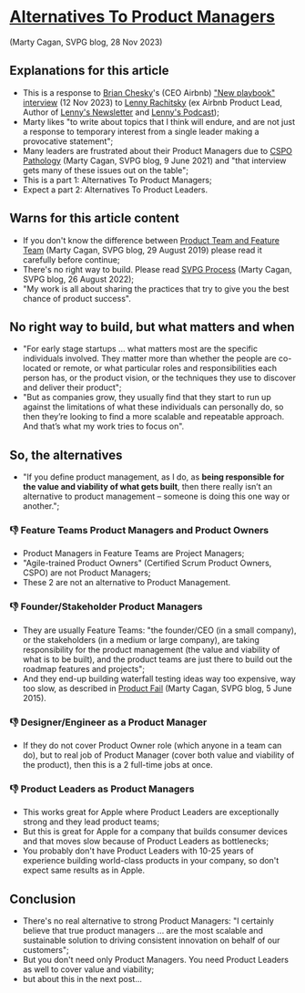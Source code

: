 # [Alternatives To Product Managers](https://www.svpg.com/alternatives-to-product-managers)
(Marty Cagan, SVPG blog, 28 Nov 2023)

## Explanations for this article
* This is a response to [Brian Chesky](https://www.linkedin.com/in/brianchesky)'s (CEO Airbnb) ["New playbook" interview](https://www.lennyspodcast.com/brian-cheskys-new-playbook) (12 Nov 2023) to [Lenny Rachitsky](https://www.linkedin.com/in/lennyrachitsky) (ex Airbnb Product Lead, Author of [Lenny's Newsletter](https://www.lennysnewsletter.com) and [Lenny's Podcast](https://www.lennyspodcast.com));
* Marty likes "to write about topics that I think will endure, and are not just a response to temporary interest from a single leader making a provocative statement";
* Many leaders are frustrated about their Product Managers due to [CSPO Pathology](https://www.svpg.com/the-cspo-pathology/) (Marty Cagan, SVPG blog, 9 June 2021) and "that interview gets many of these issues out on the table";
* This is a part 1: Alternatives To Product Managers;
* Expect a part 2: Alternatives To Product Leaders.

## Warns for this article content
* If you don't know the difference between [Product Team and Feature Team](http://www.svpg.com/product-vs-feature-teams) (Marty Cagan, SVPG blog, 29 August 2019) please read it carefully before continue;
* There's no right way to build. Please read [SVPG Process](https://www.svpg.com/an-svpg-process) (Marty Cagan, SVPG blog, 26 August 2022);
* "My work is all about sharing the practices that try to give you the best chance of product success".

## No right way to build, but what matters and when
* "For early stage startups ... what matters most are the specific individuals involved. They matter more than whether the people are co-located or remote, or what particular roles and responsibilities each person has, or the product vision, or the techniques they use to discover and deliver their product";
* "But as companies grow, they usually find that they start to run up against the limitations of what these individuals can personally do, so then they’re looking to find a more scalable and repeatable approach. And that’s what my work tries to focus on".

## So, the alternatives
* "If you define product management, as I do, as **being responsible for the value and viability of what gets built**, then there really isn’t an alternative to product management – someone is doing this one way or another.";

### 👎 Feature Teams Product Managers and Product Owners
* Product Managers in Feature Teams are Project Managers;
* "Agile-trained Product Owners" (Certified Scrum Product Owners, CSPO) are not Product Managers;
* These 2 are not an alternative to Product Management.

### 👎 Founder/Stakeholder Product Managers
* They are usually Feature Teams: "the founder/CEO (in a small company), or the stakeholders (in a medium or large company), are taking responsibility for the product management (the value and viability of what is to be built), and the product teams are just there to build out the roadmap features and projects";
* And they end-up building waterfall testing ideas way too expensive, way too slow, as described in [Product Fail](http://www.svpg.com/product-fail) (Marty Cagan, SVPG blog, 5 June 2015).

### 👎 Designer/Engineer as a Product Manager
* If they do not cover Product Owner role (which anyone in a team can do), but to real job of Product Manager (cover both value and viability of the product), then this is a 2 full-time jobs at once.

### 👎 Product Leaders as Product Managers
* This works great for Apple where Product Leaders are exceptionally strong and they lead product teams;
* But this is great for Apple for a company that builds consumer devices and that moves slow because of Product Leaders as bottlenecks;
* You probably don't have Product Leaders with 10-25 years of experience building world-class products in your company, so don't expect same results as in Apple.

## Conclusion
* There's no real alternative to strong Product Managers: "I certainly believe that true product managers ... are the most scalable and sustainable solution to driving consistent innovation on behalf of our customers";
* But you don't need only Product Managers. You need Product Leaders as well to cover value and viability;
* but about this in the next post...

